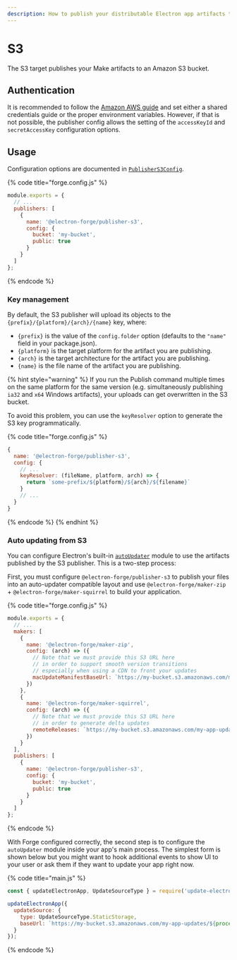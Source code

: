 ```yaml
---
description: How to publish your distributable Electron app artifacts to Amazon S3
---
```


# S3

The S3 target publishes your Make artifacts to an Amazon S3 bucket.

## Authentication

It is recommended to follow the [Amazon AWS guide](https://docs.aws.amazon.com/sdk-for-javascript/v3/developer-guide/setting-credentials-node.html) and set either a shared credentials guide or the proper environment variables. However, if that is not possible, the publisher config allows the setting of the `accessKeyId` and `secretAccessKey` configuration options.

## Usage

Configuration options are documented in [`PublisherS3Config`](https://js.electronforge.io/interfaces/\_electron\_forge\_publisher\_s3.PublisherS3Config.html).

{% code title="forge.config.js" %}
```javascript
module.exports = {
  // ...
  publishers: [
    {
      name: '@electron-forge/publisher-s3',
      config: {
        bucket: 'my-bucket',
        public: true
      }
    }
  ]
};
```
{% endcode %}

### Key management

By default, the S3 publisher will upload its objects to the `{prefix}/{platform}/{arch}/{name}` key, where:

* `{prefix}` is the value of the `config.folder` option (defaults to the `"name"` field in your package.json).
* `{platform}` is the target platform for the artifact you are publishing.
* `{arch}` is the target architecture for the artifact you are publishing.
* `{name}` is the file name of the artifact you are publishing.

{% hint style="warning" %}
If you run the Publish command multiple times on the same platform for the same version (e.g. simultaneously publishing `ia32` and `x64` Windows artifacts), your uploads can get overwritten in the S3 bucket.

To avoid this problem, you can use the `keyResolver` option to generate the S3 key programmatically.

{% code title="forge.config.js" %}
```javascript
{
  name: '@electron-forge/publisher-s3',
  config: {
    // ...
    keyResolver: (fileName, platform, arch) => {
      return `some-prefix/${platform}/${arch}/${filename}`
    }
    // ...
  }
}
```
{% endcode %}
{% endhint %}

### Auto updating from S3

You can configure Electron's built-in [`autoUpdater`](https://www.electronjs.org/docs/latest/api/auto-updater) module to use the artifacts published by the S3 publisher. This is a two-step process:

First, you must configure `@electron-forge/publisher-s3` to publish your files into an auto-updater compatible layout and use `@electron-forge/maker-zip` + `@electron-forge/maker-squirrel` to build your application.

{% code title="forge.config.js" %}
```javascript
module.exports = {
  // ...
  makers: [
    {
      name: '@electron-forge/maker-zip',
      config: (arch) => ({
        // Note that we must provide this S3 URL here
        // in order to support smooth version transitions
        // especially when using a CDN to front your updates
        macUpdateManifestBaseUrl: `https://my-bucket.s3.amazonaws.com/my-app-updates/darwin/${arch}/RELEASES.json`
      })
    },
    {
      name: '@electron-forge/maker-squirrel',
      config: (arch) => ({
        // Note that we must provide this S3 URL here
        // in order to generate delta updates
        remoteReleases: `https://my-bucket.s3.amazonaws.com/my-app-updates/win32/${arch}`
      })
    }
  ],
  publishers: [
    {
      name: '@electron-forge/publisher-s3',
      config: {
        bucket: 'my-bucket',
        public: true
      }
    }
  ]
};
```
{% endcode %}

With Forge configured correctly, the second step is to configure the `autoUpdater` module inside your app's main process. The simplest form is shown below but you might want to hook additional events to show UI to your user or ask them if they want to update your app right now.

{% code title="main.js" %}
```javascript
const { updateElectronApp, UpdateSourceType } = require('update-electron-app');

updateElectronApp({
  updateSource: {
    type: UpdateSourceType.StaticStorage,
    baseUrl: `https://my-bucket.s3.amazonaws.com/my-app-updates/${process.platform}/${process.arch}`
  }
});
```
{% endcode %}
